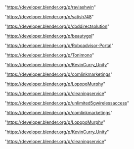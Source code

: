 "https://developer.blender.org/p/raviashwin"

"https://developer.blender.org/p/satish748"

"https://developer.blender.org/p/cbddirectsolution"

"https://developer.blender.org/p/beautygol"

"https://developer.blender.org/p/Roboadvisor-Portal"

"https://developer.blender.org/p/Tonimono"

"https://developer.blender.org/p/KevinCurry_Unity"

"https://developer.blender.org/p/comlinkmarketings"

"https://developer.blender.org/p/LopopoMurphy"

"https://developer.blender.org/p/cleaningservice"

"https://developer.blender.org/p/unlimited5gwirelessaccess"

 
"https://developer.blender.org/p/comlinkmarketings"


"https://developer.blender.org/p/LopopoMurphy"


"https://developer.blender.org/p/KevinCurry_Unity"


"https://developer.blender.org/p/cleaningservice"


 
